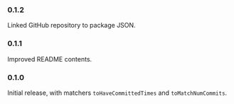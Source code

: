 ### 0.1.2

Linked GitHub repository to package JSON.

### 0.1.1

Improved README contents.

### 0.1.0

Initial release, with matchers `toHaveCommittedTimes` and `toMatchNumCommits`.